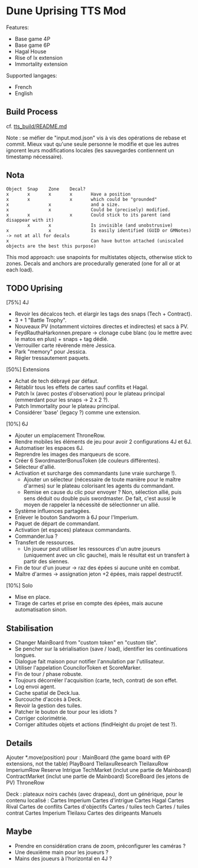 # Dune Uprising TTS Mod

Features:

- Base game 4P
- Base game 6P
- Hagal House
- Rise of Ix extension
- Immortality extension

Supported langages:

- French
- English

## Build Process

cf. [tts_build/README.md](tts_build/README.md)

Note : se méfier de "input.mod.json" vis à vis des opérations de rebase et commit.
Mieux vaut qu'une seule personne le modifie et que les autres ignorent leurs modifications locales (les sauvegardes contiennent un timestamp nécessaire).

## Nota

    Object  Snap    Zone    Decal?
    x       x       x       x       Have a position
    x       x               x       which could be "grounded"
    x               x               and a size.
    x               x               Could be (precisely) modified.
    x       x               x       Could stick to its parent (and disappear with it)
            x       x               Is invisible (and unobstrusive)
    x               x               Is easily identified (GUID or GMNotes) -> not at all for decals
    x                               Can have button attached (uniscaled objects are the best this purpose)

This mod approach: use snapoints for multistates objects, otherwise stick to zones. Decals and anchors are procedurally generated (one for all or at each load).

## TODO Uprising

[75%] 4J
- Revoir les décalcos tech. et élargir les tags des snaps (Tech + Contract).
- 3 + 1 "Battle Trophy".
- Nouveaux PV (notamment victoires directes et indirectes) et sacs à PV.
- FeydRauthaHarkonnen.prepare -> clonage cube blanc (ou le mettre avec le matos en plus) + snaps + tag dédié.
- Verrouiller carte révérende mère Jessica.
- Park "memory" pour Jessica.
- Régler tressautement paquets.

[50%] Extensions
- Achat de tech débrayé par défaut.
- Rétablir tous les effets de cartes sauf conflits et Hagal.
- Patch Ix (avec postes d'observation) pour le plateau principal (emmerdant pour les snaps -> 2 x 2 ?).
- Patch Immortality pour le plateau principal.
- Considérer 'base' (legacy ?) comme une extension.

[10%] 6J
- Ajouter un emplacement ThroneRow.
- Rendre mobiles les éléments de jeu pour avoir 2 configurations 4J et 6J.
- Automatiser les espaces 6J.
- Reprendre les images des marqueurs de score.
- Créer 6 SwordmasterBonusToken (de couleurs différentes).
- Sélecteur d'allié.
- Activation et surcharge des commandants (une vraie surcharge !).
    - Ajouter un sélecteur (nécessaire de toute manière pour le maître d'armes) sur le plateau colorisant les agents du commandant.
    - Remise en cause du clic pour envoyer ? Non, sélection allié, puis sens déduit ou double puis swordmaster. De fait, c'est aussi le moyen de rappeler la nécessité de sélectionner un allié.
- Système influences partagées.
- Enlever le bouton Sandworm à 6J pour l'Imperium.
- Paquet de départ de commandant.
- Activation (et espaces) plateaux commandants.
- Commander.lua ?
- Transfert de ressources.
    - Un joueur peut utiliser les ressources d'un autre joueurs (uniquement avec un clic gauche), mais le résultat est un transfert à partir des siennes.
- Fin de tour d'un joueur -> raz des épées si aucune unité en combat.
- Maître d'armes -> assignation jeton +2 épées, mais rappel destructif.

[10%] Solo
- Mise en place.
- Tirage de cartes et prise en compte des épées, mais aucune automatisation sinon.

## Stabilisation

- Changer MainBoard from "custom token" en "custom tile".
- Se pencher sur la sérialisation (save / load), identifier les continuations longues.
- Dialogue fait maison pour notifier l'annulation par l'utilisateur.
- Utiliser l'appelation CouncilorToken et ScoreMarker.
- Fin de tour / phase robuste.
- Toujours décorréler l'acquisition (carte, tech, contrat) de son effet.
- Log envoi agent.
- Cache spatial de Deck.lua.
- Surcouche d'accès à Deck.
- Revoir la gestion des tuiles.
- Patcher le bouton de tour pour les idiots ?
- Corriger colorimétrie.
- Corriger altitudes objets et actions (findHeight du projet de test ?).

## Details

Ajouter *.move(position) pour :
    MainBoard (the game board with 6P extensions, not the table)
    PlayBoard
    TleilaxuResearch
    TleilaxuRow
    ImperiumRow
    Reserve
    Intrigue
    TechMarket (inclut une partie de Mainboard)
    ContractMarket (inclut une partie de Mainboard)
    ScoreBoard (les jetons de PV)
    ThroneRow

Deck : plateaux noirs cachés (avec drapeau), dont un générique, pour le contenu localisé :
    Cartes Imperium
    Cartes d'intrigue
    Cartes Hagal
    Cartes Rival
    Cartes de conflits
    Cartes d'objectifs
    Cartes / tuiles tech
    Cartes / tuiles contrat
    Cartes Imperium Tleilaxu
    Cartes des dirigeants
    Manuels

## Maybe

- Prendre en considération crans de zoom, préconfigurer les caméras ?
- Une deuxième main pour les joueurs ?
- Mains des joueurs à l'horizontal en 4J ?
